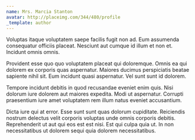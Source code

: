 ```yaml
---
name: Mrs. Marcia Stanton
avatar: http://placeimg.com/344/480/profile
_template: author
---
```

Voluptas itaque voluptatem saepe facilis fugit non ad. Eum assumenda consequatur officiis placeat. Nesciunt aut cumque id illum et non et. Incidunt omnis omnis.
  
Provident esse quo quo voluptatem placeat qui doloremque. Omnis ea qui dolorem ex corporis quas aspernatur. Maiores ducimus perspiciatis beatae sapiente nihil sit. Eum incidunt quasi aspernatur. Vel sunt sunt id dolorem.
  
Tempore incidunt debitis in quod recusandae eveniet enim quis. Nisi dolorum iure dolorem aut maiores expedita. Modi ut aspernatur. Corrupti praesentium iure amet voluptatem rem illum natus eveniet accusantium.
  
Dicta iure qui at error. Esse sunt sunt quas dolorum cupiditate. Reiciendis nostrum delectus velit corporis voluptas unde omnis corporis debitis. Reprehenderit ut aut qui eos est est nisi. Est qui culpa quia ut. In non necessitatibus ut dolorem sequi quia dolorem necessitatibus.
